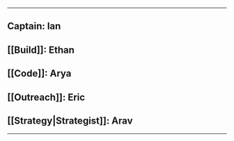 ***
## Captain: Ian
## [[Build]]: Ethan
## [[Code]]: Arya
## [[Outreach]]: Eric
## [[Strategy|Strategist]]: Arav
***
